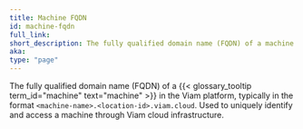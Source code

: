 ```yaml
---
title: Machine FQDN
id: machine-fqdn
full_link:
short_description: The fully qualified domain name (FQDN) of a machine in the Viam platform.
aka:
type: "page"
---
```


The fully qualified domain name (FQDN) of a {{< glossary_tooltip term_id="machine" text="machine" >}} in the Viam platform, typically in the format `<machine-name>.<location-id>.viam.cloud`.
Used to uniquely identify and access a machine through Viam cloud infrastructure.

